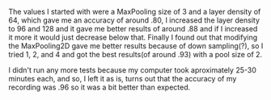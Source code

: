 The values I started with were a MaxPooling size of 3 and a layer density of 64, which gave me an accuracy of around .80, I increased the layer density to 96 and 128 and it gave me better results of around .88 and if I increased it more it would just decrease below that. Finally I found out that modifying the MaxPooling2D gave me better results because of down sampling(?), so I tried 1, 2, and 4 and got the best results(of around .93) with a pool size of 2.

I didn't run any more tests because my computer took aproximately 25-30 minutes each, and so, I left it as is,
turns out that the accuracy of my recording was .96 so it was a bit better than expected.